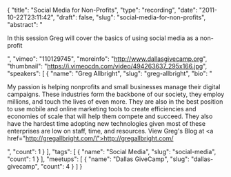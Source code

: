 {
  "title": "Social Media for Non-Profits",
  "type": "recording",
  "date": "2011-10-22T23:11:42",
  "draft": false,
  "slug": "social-media-for-non-profits",
  "abstract": "<p>In this session Greg will cover the basics of using social media as a non-profit</p>",
  "vimeo": "110129745",
  "moreinfo": "http://www.dallasgivecamp.org",
  "thumbnail": "https://i.vimeocdn.com/video/494263637_295x166.jpg",
  "speakers": [
    {
      "name": "Greg Allbright",
      "slug": "greg-allbright",
      "bio": "<p>My passion is helping nonprofits and small businesses manage their digital campaigns. These industries form the backbone of our society, they employ millions, and touch the lives of even more. They are also in the best position to use mobile and online marketing tools to create efficiencies and economies of scale that will help them compete and succeed. They also have the hardest time adopting new technologies given most of these enterprises are low on staff, time, and resources. View Greg's Blog at <a href=\"http://gregallbright.com/\">http://gregallbright.com/</a></p>",
      "count": 1
    }
  ],
  "tags": [
    {
      "name": "Social Media",
      "slug": "social-media",
      "count": 1
    }
  ],
  "meetups": [
    {
      "name": "Dallas GiveCamp",
      "slug": "dallas-givecamp",
      "count": 4
    }
  ]
}